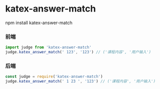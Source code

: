 # katex-answer-match

npm install katex-answer-match

### 前端

```javascript
import judge from 'katex-answer-match'
judge.katex_answer_match(' 123', '123') // ('课程内容', '用户输入')
```


### 后端

```javascript
const judge = require('katex-answer-match')
judge.katex_answer_match(' 1 23 ', '123') // ('课程内容', '用户输入')
```